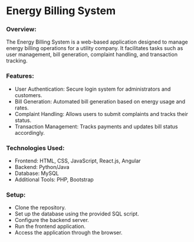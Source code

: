 # Energy Billing System
### Overview:
The Energy Billing System is a web-based application designed to manage energy billing operations for a utility company. It facilitates tasks such as user management, bill generation, complaint handling, and transaction tracking.

### Features:
- User Authentication: Secure login system for administrators and customers.
- Bill Generation: Automated bill generation based on energy usage and rates.
- Complaint Handling: Allows users to submit complaints and tracks their status.
- Transaction Management: Tracks payments and updates bill status accordingly.

### Technologies Used:
- Frontend: HTML, CSS, JavaScript, React.js, Angular
- Backend: Python/Java
- Database: MySQL
- Additional Tools: PHP, Bootstrap

### Setup:
- Clone the repository.
- Set up the database using the provided SQL script.
- Configure the backend server.
- Run the frontend application.
- Access the application through the browser.
